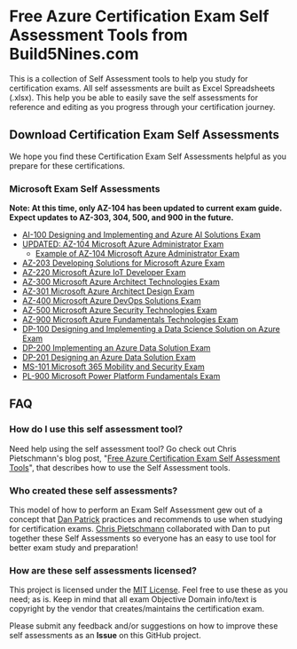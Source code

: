 # Free Azure Certification Exam Self Assessment Tools from Build5Nines.com

This is a collection of Self Assessment tools to help you study for certification exams. All self assessments are built as Excel Spreadsheets (.xlsx). This help you be able to easily save the self assessments for reference and editing as you progress through your certification journey.

## Download Certification Exam Self Assessments

We hope you find these Certification Exam Self Assessments helpful as you prepare for these certifications.

### Microsoft Exam Self Assessments
**Note: At this time, only AZ-104 has been updated to current exam guide. Expect updates to AZ-303, 304, 500, and 900 in the future.**

- [AI-100 Designing and Implementing and Azure AI Solutions Exam](Assessments/Exam-Msft-AI-100-Self-Assessment-Build5Nines.xlsx?raw=1)
- [UPDATED: AZ-104 Microsoft Azure Administrator Exam](Assessments/Exam-Msft-AZ-104-Self-Assessment-Build5Nines.xlsx?raw=1)
  - [Example of AZ-104 Microsoft Azure Administrator Exam](Assessments/Exam-Msft-AZ-104-Self-Assessment-Build5Nines-Example.xlsx?raw=1)
- [AZ-203 Developing Solutions for Microsoft Azure Exam](Assessments/Exam-Msft-AZ-203-Self-Assessment-Build5Nines.xlsx?raw=1)
- [AZ-220 Microsoft Azure IoT Developer Exam](Assessments/Exam-Msft-AZ-220-Self-Assessment-Build5Nines.xlsx?raw=1)
- [AZ-300 Microsoft Azure Architect Technologies Exam](Assessments/Exam-Msft-AZ-300-Self-Assessment-Build5Nines.xlsx?raw=1)
- [AZ-301 Microsoft Azure Architect Design Exam](Assessments/Exam-Msft-AZ-301-Self-Assessment-Build5Nines.xlsx?raw=1)
- [AZ-400 Microsoft Azure DevOps Solutions Exam](Assessments/Exam-Msft-AZ-400-Self-Assessment-Build5Nines.xlsx?raw=1)
- [AZ-500 Microsoft Azure Security Technologies Exam](Assessments/Exam-Msft-AZ-500-Self-Assessment-Build5Nines.xlsx?raw=1)
- [AZ-900 Microsoft Azure Fundamentals Technologies Exam](Assessments/Exam-Msft-AZ-900-Self-Assessment-Build5Nines.xlsx?raw=1)
- [DP-100 Designing and Implementing a Data Science Solution on Azure Exam](Assessments/Exam-Msft-DP-100-Self-Assessment-Build5Nines.xlsx?raw=1)
- [DP-200 Implementing an Azure Data Solution Exam](Assessments/Exam-Msft-DP-200-Self-Assessment-Build5Nines.xlsx?raw=1)
- [DP-201 Designing an Azure Data Solution Exam](Assessments/Exam-Msft-DP-201-Self-Assessment-Build5Nines.xlsx?raw=1)
- [MS-101 Microsoft 365 Mobility and Security Exam](Assessments/Exam-Msft-MS-101-Self-Assessment-Build5Nines.xlsx?raw=1)
- [PL-900 Microsoft Power Platform Fundamentals Exam](Assessments/Exam-Msft-PL-900-Self-Assessment-Build5Nines.xlsx?raw=1)

## FAQ

### How do I use this self assessment tool?

Need help using the self assessment tool? Go check out Chris Pietschmann's blog post, "[Free Azure Certification Exam Self Assessment Tools](https://build5nines.com/free-oss-exam-self-assessment-tool/)", that describes how to use the Self Assessment tools.

### Who created these self assessments?

This model of how to perform an Exam Self Assessment gew out of a concept that [Dan Patrick](https://twitter.com/deltadan) practices and recommends to use when studying for certification exams. [Chris Pietschmann](https://pietschsoft.com) collaborated with Dan to put together these Self Assessments so everyone has an easy to use tool for better exam study and preparation!

### How are these self assessments licensed?

This project is licensed under the [MIT License](https://github.com/Build5Nines/exam-assessments/blob/master/LICENSE). Feel free to use these as you need; as is. Keep in mind that all exam Objective Domain info/text is copyright by the vendor that creates/maintains the certification exam.

Please submit any feedback and/or suggestions on how to improve these self assessments as an **Issue** on this GitHub project.
